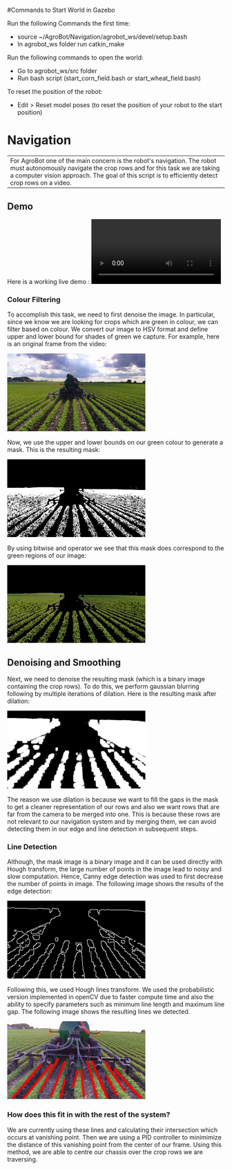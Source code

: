 #Commands to Start World in Gazebo

Run the following Commands the first time:
-	source ~/AgroBot/Navigation/agrobot_ws/devel/setup.bash
-	In agrobot_ws folder run catkin_make

Run the following commands to open the world:
-	Go to agrobot_ws/src folder
-	Run bash script (start_corn_field.bash or start_wheat_field.bash)

To reset the position of the robot:
-	Edit > Reset model poses (to reset the position of your robot to the start position)


# Navigation
<table>
<tr>
<td>
 For AgroBot one of the main concern is the robot's navigation. The robot must autonomously navigate the crop rows and for this task we are taking a computer vision approach. The goal of this script is to efficiently detect crop rows on a video.
</td>
</tr>
</table>


## Demo
Here is a working live demo :   ![](/Demo/Demo_2.mp4)


### Colour Filtering
To accomplish this task, we need to first denoise the image. In particular, since we know we are looking for crops which are green in colour, we can filter based on colour. We convert our image to HSV format and define upper and lower bound for shades of green we capture. For example, here is an original frame from the video:

![](/Demo/crop.png)

Now, we use the upper and lower bounds on our green colour to generate a mask. This is the resulting mask:

![](/Demo/mask.png)

By using bitwise and operator we see that this mask does correspond to the green regions of our image:

![](/Demo/greenregions.png)


## Denoising and Smoothing
Next, we need to denoise the resulting mask (which is a binary image containing the crop rows). To do this, we perform gaussian blurring following by multiple iterations of dilation. Here is the resulting mask after dilation:

![](/Demo/denoising.png)

The reason we use dilation is because we want to fill the gaps in the mask to get a cleaner representation of our rows and also we want rows that are far from the camera to be merged into one. This is because these rows are not relevant to our navigation system and by merging them, we can avoid detecting them in our edge and line detection in subsequent steps.


### Line Detection
Although, the mask image is a binary image and it can be used directly with Hough transform, the large number of points in the image lead to noisy and slow computation. Hence, Canny edge detection was used to first decrease the number of points in image. The following image shows the results of the edge detection:

![](/Demo/linedetection.png)

Following this, we used Hough lines transform. We used the probabilistic version implemented in openCV due to faster compute time and also the ability to specify parameters such as minimum line length and maximum line gap. The following image shows the resulting lines we detected.

![](/Demo/Houghlines.png)

### How does this fit in with the rest of the system?
We are currently using these lines and calculating their intersection which occurs at vanishing point. Then we are using a PID controller to minimimize the distance of this vanishing point from the center of our frame. Using this method, we are able to centre our chassis over the crop rows we are traversing.


